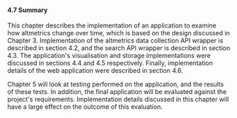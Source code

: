 #### 4.7 Summary

This chapter describes the implementation of an application to examine how altmetrics change over time, which is based on the design discussed in Chapter 3. Implementation of the altmetrics data collection API wrapper is described in section 4.2, and the search API wrapper is described in section 4.3. The application's visualisation and storage implementations were discussed in sections 4.4 and 4.5 respectively. Finally, implementation details of the web application were described in section 4.6.

Chapter 5 will look at testing performed on the application, and the results of these tests. In addition, the final application will be evaluated against the project's requirements. Implementation details discussed in this chapter will have a large effect on the outcome of this evaluation.
